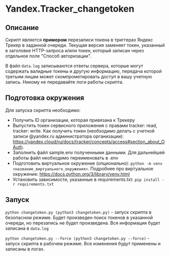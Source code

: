 # Yandex.Tracker_changetoken

## Описание

Скрипт является **примером** перезаписи токена в триггерах Яндекс Трекер в заданной очереди. Текущая версия заменяет токен, указанный в заголовке HTTP-запроса и/или токен, который записан через отдельное поле "Способ авторизации".

В файл `data.log` записываются ответы сервера, которые могут содержать валидные токены и другую информацию, передача которой третьим лицам может скомпрометировать доступ в вашу учетную запись. Никому не передавайте логи работы скрипта.


## Подготовка окружения

Для запуска скрипта необходимо:

- Получить ID организации, которая привязана к Трекеру
- Выпустить токен сервисного приложения с правами tracker: read, tracker: write. Как получить токен (необходимо делать с учетной записи @yandex.ru администратора организации): https://yandex.cloud/ru/docs/tracker/concepts/access#section_about_OAuth.
- Заполнить файл sample.env полученными данными. Для дальнейшей работы файл необходимо переименовать в .env
- Подготовить виртуальное окружение (опционально): `python -m venv <название_виртуального_окружения>`. Подробнее про виртуальное окружение: https://docs.python.org/3/library/venv.html
- Установить зависимости, указанные в requirements.txt: `pip install -r requirements.txt`

## Запуск

`python changetoken.py (python3 changetoken.py)` - запуск скрипта в безопасном режиме. Будет произведен поиск токенов в указанной очереди, но перезапись не будет произведена. Вся информация будет записана в `data.log`

`python changetoken.py --force (python3 changetoken.py --force)` - запуск скрипта в рабочем режиме. Все изменения будут применены и записаны в логах.
